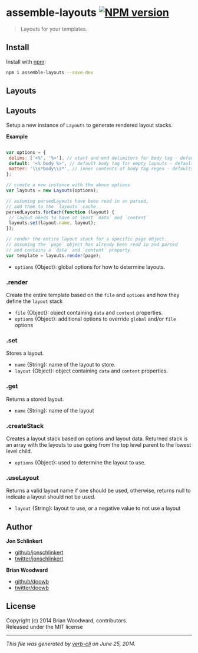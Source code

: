 # assemble-layouts [![NPM version](https://badge.fury.io/js/assemble-layouts.png)](http://badge.fury.io/js/assemble-layouts)

> Layouts for your templates.

## Install
Install with [npm](npmjs.org):

```bash
npm i assemble-layouts --save-dev
```

## Layouts

## Layouts

Setup a new instance of `Layouts` to generate
rendered layout stacks.

**Example**
```js

var options = {
 delims: ['<%', '%>'], // start and end delimiters for body tag - defaults to ['{{', '}}']
 default: '<% body %>', // default body tag for empty layouts - defaults to '{{ body }}'
 matter: '\\s*body\\s*', // inner contents of body tag regex - defaults to '\\s*body\\s*'
};

// create a new instance with the above options
var layouts = new Layouts(options);

// assuming parsedLayouts have been read in an parsed,
// add them to the `layouts` cache
parsedLayouts.forEach(function (layout) {
 // layout needs to have at least `data` and `content`
 layouts.set(layout.name, layout);
});

// render the entire layout stack for a specific page object.
// assuming the `page` object has already been read in and parsed
// and contains a `data` and `content` property
var template = layouts.render(page);

```

* `options` {Object}: global options for how to determine layouts.   


### .render

Create the entire template based on the `file` and `options`
and how they define the `layout` stack

* `file` {Object}: object containing `data` and `content` properties. 
* `options` {Object}: additional options to override `global` and/or `file` options   


### .set

Stores a layout.

* `name` {String}: name of the layout to store. 
* `layout` {Object}: object containing `data` and `content` properties.   


### .get

Returns a stored layout.

* `name` {String}: name of the layout   


### .createStack

Creates a layout stack based on options and layout data.
Returned stack is an array with the layouts to use going
from the top level parent to the lowest level child.

* `options` {Object}: used to determine the layout to use.   


### .useLayout

Returns a valid layout name if one should be used, otherwise,
returns null to indicate a layout should not be used.

* `layout` {String}: layout to use, or a negative value to not use a layout

## Author

**Jon Schlinkert**

+ [github/jonschlinkert](https://github.com/jonschlinkert)
+ [twitter/jonschlinkert](http://twitter.com/jonschlinkert)

**Brian Woodward**

+ [github/doowb](https://github.com/doowb)
+ [twitter/doowb](http://twitter.com/doowb)


## License
Copyright (c) 2014 Brian Woodward, contributors.  
Released under the MIT license

***

_This file was generated by [verb-cli](https://github.com/assemble/verb-cli) on June 25, 2014._